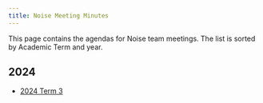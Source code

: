 ```yaml
---
title: Noise Meeting Minutes
---
```


This page contains the agendas for Noise team meetings. The list is sorted by Academic Term and year.

## 2024

- [2024 Term 3](/agendas/t3-2024/)